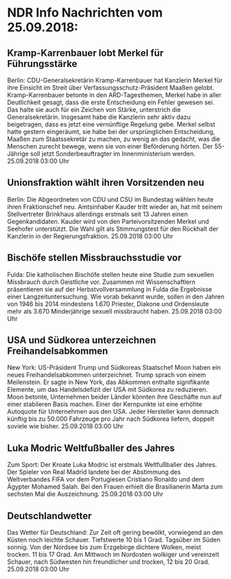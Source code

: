 # NDR Info Nachrichten vom 25.09.2018:


## Kramp-Karrenbauer lobt Merkel für Führungsstärke
Berlin: CDU-Generalsekretärin Kramp-Karrenbauer hat Kanzlerin Merkel für ihre Einsicht im Streit über Verfassungsschutz-Präsident Maaßen gelobt. Kramp-Karrenbauer betonte in den ARD-Tagesthemen, Merkel habe in aller Deutlichkeit gesagt, dass die erste Entscheidung ein Fehler gewesen sei. Das halte sie auch für ein Zeichen von Stärke, unterstrich die Generalsekretärin. Insgesamt habe die Kanzlerin sehr aktiv dazu beigetragen, dass es jetzt eine vernünftige Regelung gebe. Merkel selbst hatte gestern eingeräumt, sie habe bei der ursprünglichen Entscheidung, Maaßen zum Staatssekretär zu machen, zu wenig an das gedacht, was die Menschen zurecht bewege, wenn sie von einer Beförderung hörten. Der 55-Jährige soll jetzt Sonderbeauftragter im Innenministerium werden. 25.09.2018 03:00 Uhr 

## Unionsfraktion wählt ihren Vorsitzenden neu
Berlin: Die Abgeordneten von CDU und CSU im Bundestag wählen heute ihren Fraktionschef neu. Amtsinhaber Kauder tritt wieder an, hat mit seinem Stellvertreter Brinkhaus allerdings erstmals seit 13 Jahren einen Gegenkandidaten. Kauder wird von den Parteivorsitzenden Merkel und Seehofer unterstützt. Die Wahl gilt als Stimmungstest für den Rückhalt der Kanzlerin in der Regierungsfraktion. 25.09.2018 03:00 Uhr 

## Bischöfe stellen Missbrauchsstudie vor
Fulda: Die katholischen Bischöfe stellen heute eine Studie zum sexuellen Missbrauch durch Geistliche vor. Zusammen mit Wissenschaftlern präsentieren sie auf der Herbstvollversammlung in Fulda die Ergebnisse einer Langzeituntersuchung. Wie vorab bekannt wurde, sollen in den Jahren von 1946 bis 2014 mindestens 1.670 Priester, Diakone und Ordensleute mehr als 3.670 Minderjährige sexuell missbraucht haben. 25.09.2018 03:00 Uhr 

## USA und Südkorea unterzeichnen Freihandelsabkommen
New York: US-Präsident Trump und Südkoreas Staatschef Moon haben ein neues Freihandelsabkommen unterzeichnet. Trump sprach von einem Meilenstein. Er sagte in New York, das Abkommen enthalte signifikante Elemente, um das Handelsdefizit der USA mit Südkorea zu reduzieren. Moon betonte, Unternehmen beider Länder könnten ihre Geschäfte nun auf einer stabileren Basis machen. Einer der Kernpunkte ist eine erhöhte Autoquote für Unternehmen aus den USA. Jeder Hersteller kann demnach künftig bis zu 50.000 Fahrzeuge pro Jahr nach Südkorea liefern, doppelt soviele wie bisher. 25.09.2018 03:00 Uhr 

## Luka Modric Weltfußballer des Jahres
Zum Sport: Der Kroate Luka Modric ist erstmals Weltfußballer des Jahres. Der Spieler von Real Madrid landete bei der Abstimmung des Weltverbandes FIFA vor dem Portugiesen Cristiano Ronaldo und dem Ägypter Mohamed Salah. Bei den Frauen erhielt die Brasilianerin Marta zum sechsten Mal die Auszeichnung. 25.09.2018 03:00 Uhr 

## Deutschlandwetter
Das Wetter für Deutschland: Zur Zeit oft gering bewölkt, vorwiegend an den Küsten noch leichte Schauer. Tiefstwerte 10 bis 1 Grad. Tagsüber im Süden sonnig. Von der Nordsee bis zum Erzgebirge dichtere Wolken, meist trocken. 11 bis 17 Grad. Am Mittwoch im Nordosten wolkiger und vereinzelt Schauer, nach Südwesten hin freundlicher und trocken, 12 bis 20 Grad. 25.09.2018 03:00 Uhr 
